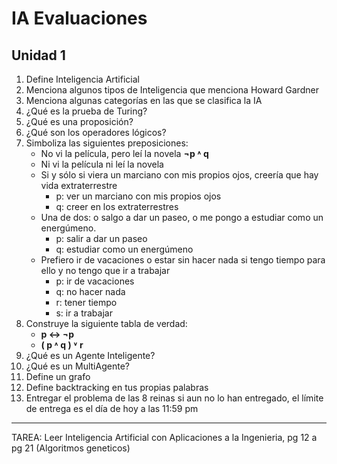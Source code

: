 # IA Evaluaciones

## Unidad 1
1. Define Inteligencia Artificial
2. Menciona algunos tipos de Inteligencia que menciona Howard Gardner
3. Menciona algunas categorías en las que se clasifica la IA
4. ¿Qué es la prueba de Turing?
5. ¿Qué es una proposición?
6. ¿Qué son los operadores lógicos?
7. Simboliza las siguientes preposiciones:
    - No vi la película, pero leí la novela **¬p ˄ q**
    - Ni vi la película ni leí la novela
    - Si y sólo si viera un marciano con mis propios ojos, creería que hay vida extraterrestre
      - p: ver un marciano con mis propios ojos
      - q: creer en los extraterrestres
    - Una de dos: o salgo a dar un paseo, o me pongo a estudiar como un energúmeno.
      - p: salir a dar un paseo
      - q: estudiar como un energúmeno
    - Prefiero ir de vacaciones o estar sin hacer nada si tengo tiempo para ello y no tengo que ir a trabajar
      - p: ir de vacaciones
      - q: no hacer nada 
      - r: tener tiempo
      - s: ir a trabajar
8. Construye la siguiente tabla de verdad:
    - **p ↔ ¬p**
    - **( p ˄ q ) ˅ r**
9. ¿Qué es un Agente Inteligente?
10. ¿Qué es un MultiAgente?
11. Define un grafo
12. Define backtracking en tus propias palabras
13. Entregar el problema de las 8 reinas si aun no lo han entregado, el límite de entrega es el día de hoy a las 11:59 pm
----
TAREA: Leer Inteligencia Artificial con Aplicaciones a la Ingenieria, pg 12 a pg 21 (Algoritmos geneticos)
